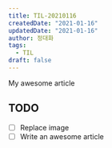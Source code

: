 ```yaml
---
title: TIL-20210116
createdDate: "2021-01-16"
updatedDate: "2021-01-16"
author: 정대화
tags:
  - TIL
draft: false
---
```


My awesome article

## TODO

-   [ ] Replace image
-   [ ] Write an awesome article
